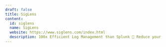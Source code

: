 ```yaml
---
draft: false
title: SigLens
content:
  id: siglens
  name: SigLens
  website: https://www.siglens.com/index.html
  description: 100x Efficient Log Management than Splunk 🚀 Reduce your observability cost by 90%
---
```

